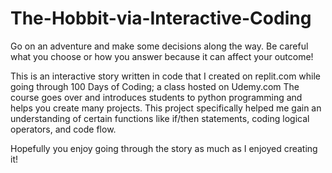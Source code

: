# The-Hobbit-via-Interactive-Coding
Go on an adventure and make some decisions along the way. Be careful what you choose or how you answer because it can affect your outcome!

This is an interactive story written in code that I created on replit.com while going through 100 Days of Coding; a class hosted on Udemy.com
The course goes over and introduces students to python programming and helps you create many projects. This project specifically helped me gain an understanding of
certain functions like if/then statements, coding logical operators, and code flow. 

Hopefully you enjoy going through the story as much as I enjoyed creating it!
